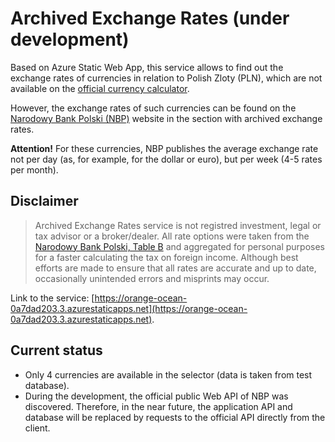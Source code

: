 # Archived Exchange Rates (under development)

Based on Azure Static Web App, this service allows to find out the exchange rates of currencies in relation to Polish Zloty (PLN), which are not available on the [official currency calculator](https://www.podatki.gov.pl/kalkulatory-podatkowe/kalkulator-walut/).

However, the exchange rates of such currencies can be found on the [Narodowy Bank Polski (NBP)](https://nbp.pl/statystyka-i-sprawozdawczosc/kursy/archiwum-kursow-srednich-tabela-b/) website in the section with archived exchange rates.

**Attention!** For these currencies, NBP publishes the average exchange rate not per day (as, for example, for the dollar or euro), but per week (4-5 rates per month).

## Disclaimer
> Archived Exchange Rates service is not registred investment, legal or tax advisor or a broker/dealer. All rate options were taken from the [Narodowy Bank Polski, Table B](https://nbp.pl/statystyka-i-sprawozdawczosc/kursy/archiwum-kursow-srednich-tabela-b/) and aggregated for personal purposes for a faster calculating the tax on foreign income. Although best efforts are made to ensure that all rates are accurate and up to date, occasionally unintended errors and misprints may occur.

Link to the service: [https://orange-ocean-0a7dad203.3.azurestaticapps.net](https://orange-ocean-0a7dad203.3.azurestaticapps.net).

## Current status

- Only 4 currencies are available in the selector (data is taken from test database).
- During the development, the official public Web API of NBP was discovered. Therefore, in the near future, the application API and database will be replaced by requests to the official API directly from the client.
